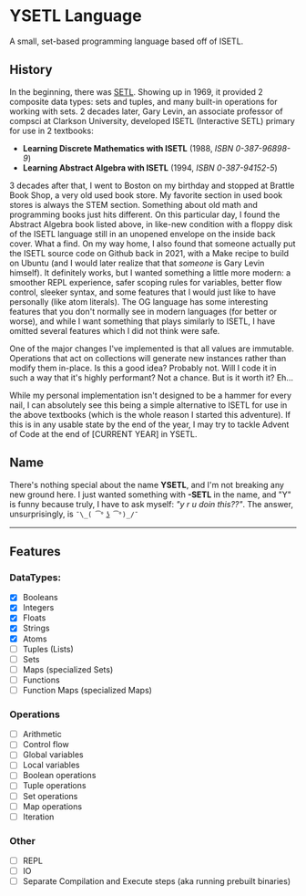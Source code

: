 # YSETL Language

A small, set-based programming language based off of ISETL.

## History

In the beginning, there was [SETL](https://en.wikipedia.org/wiki/SETL). Showing up in 1969, it provided 2 composite data types: sets and tuples, and many built-in operations for working with sets. 2 decades later, Gary Levin, an associate professor of compsci at Clarkson University, developed ISETL (Interactive SETL) primary for use in 2 textbooks:
- **Learning Discrete Mathematics with ISETL** (1988, *ISBN 0-387-96898-9*)
- **Learning Abstract Algebra with ISETL** (1994, *ISBN 0-387-94152-5*)

3 decades after that, I went to Boston on my birthday and stopped at Brattle Book Shop, a very old used book store. My favorite section in used book stores is always the STEM section. Something about old math and programming books just hits different. On this particular day, I found the Abstract Algebra book listed above, in like-new condition with a floppy disk of the ISETL language still in an unopened envelope on the inside back cover. What a find. On my way home, I also found that someone actually put the ISETL source code on Github back in 2021, with a Make recipe to build on Ubuntu (and I would later realize that that _someone_ is Gary Levin himself). It definitely works, but I wanted something a little more modern: a smoother REPL experience, safer scoping rules for variables, better flow control, sleeker syntax, and some features that I would just like to have personally (like atom literals). The OG language has some interesting features that you don't normally see in modern languages (for better or worse), and while I want something that plays similarly to ISETL, I have omitted several features which I did not think were safe.

One of the major changes I've implemented is that all values are immutable. Operations that act on collections will generate new instances rather than modify them in-place. Is this a good idea? Probably not. Will I code it in such a way that it's highly performant? Not a chance. But is it worth it? Eh...

While my personal implementation isn't designed to be a hammer for every nail, I can absolutely see this being a simple alternative to ISETL for use in the above textbooks (which is the whole reason I started this adventure). If this is in any usable state by the end of the year, I may try to tackle Advent of Code at the end of [CURRENT YEAR] in YSETL.

## Name

There's nothing special about the name **YSETL**, and I'm not breaking any new ground here. I just wanted something with **-SETL** in the name, and "Y" is funny because truly, I have to ask myself: _"y r u doin this??"_. The answer, unsurprisingly, is `¯\_( ͡° ͜ʖ ͡°)_/¯`

---

## Features

### DataTypes:
- [x] Booleans
- [x] Integers
- [x] Floats
- [x] Strings
- [x] Atoms
- [ ] Tuples (Lists)
- [ ] Sets
- [ ] Maps (specialized Sets)
- [ ] Functions
- [ ] Function Maps (specialized Maps)

### Operations
- [ ] Arithmetic
- [ ] Control flow
- [ ] Global variables
- [ ] Local variables
- [ ] Boolean operations
- [ ] Tuple operations
- [ ] Set operations
- [ ] Map operations
- [ ] Iteration

### Other
- [ ] REPL
- [ ] IO
- [ ] Separate Compilation and Execute steps (aka running prebuilt binaries)
